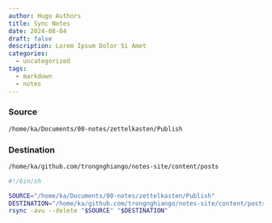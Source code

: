 ```yaml
---
author: Hugo Authors
title: Sync Notes
date: 2024-08-04
draft: false
description: Lorem Ipsum Dolor Si Amet
categories:
  - uncategorized
tags:
  - markdown
  - notes
---
```


### Source
``` sh
/home/ka/Documents/00-notes/zettelkasten/Publish
```


### Destination
``` sh
/home/ka/github.com/trongnghiango/notes-site/content/posts
```

``` sh
#!/bin/sh

SOURCE="/home/ka/Documents/00-notes/zettelkasten/Publish"
DESTINATION="/home/ka/github.com/trongnghiango/notes-site/content/posts"
rsync -avu --delete "$SOURCE" "$DESTINATION"
```
